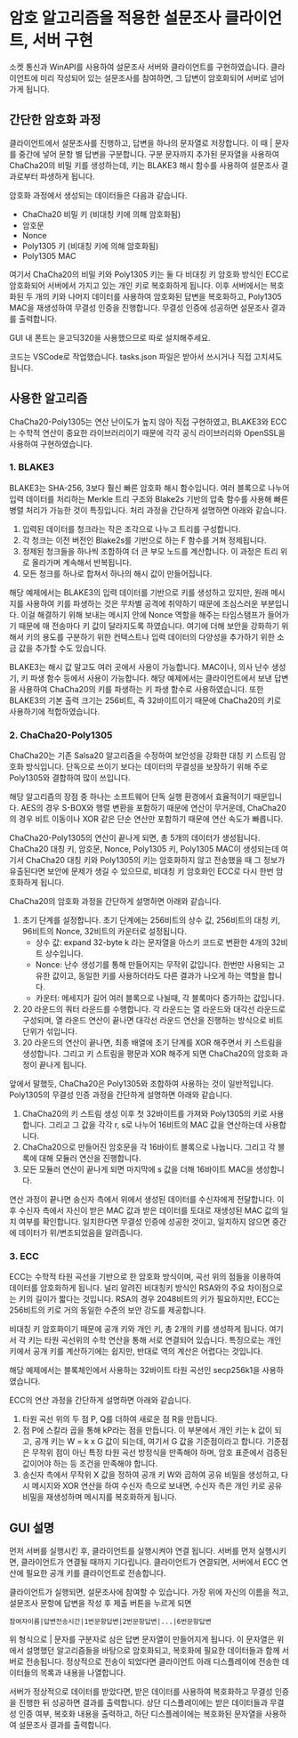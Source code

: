 # 암호 알고리즘을 적용한 설문조사 클라이언트, 서버 구현
소켓 통신과 WinAPI를 사용하여 설문조사 서버와 클라이언트를 구현하였습니다. 클라이언트에 미리 작성되어 있는 설문조사를 참여하면, 그 답변이 암호화되어 서버로 넘어가게 됩니다. 

## 간단한 암호화 과정
클라이언트에서 설문조사를 진행하고, 답변을 하나의 문자열로 저장합니다. 이 때 | 문자를 중간에 넣어 문항 별 답변을 구분합니다. 구분 문자까지 추가된 문자열을 사용하여 ChaCha20의 비밀 키를 생성하는데, 키는 BLAKE3 해시 함수를 사용하여 설문조사 결과로부터 파생하게 됩니다.

암호화 과정에서 생성되는 데이터들은 다음과 같습니다.

- ChaCha20 비밀 키 (비대칭 키에 의해 암호화됨)
- 암호문
- Nonce
- Poly1305 키  (비대칭 키에 의해 암호화됨)
- Poly1305 MAC

여기서 ChaCha20의 비밀 키와  Poly1305 키는 둘 다 비대칭 키 암호화 방식인 ECC로 암호화되어 서버에서 가지고 있는 개인 키로 복호화하게 됩니다. 이후 서버에서는 복호화된 두 개의 키와 나머지 데이터를 사용하여 암호화된 답변을 복호화하고, Poly1305 MAC을 재생성하여 무결성 인증을 진행합니다. 무결성 인증에 성공하면 설문조사 결과를 출력합니다.

GUI 내 폰트는 윤고딕320을 사용했으므로 따로 설치해주세요.

코드는 VSCode로 작업했습니다. tasks.json 파일은 받아서 쓰시거나 직접 고치셔도 됩니다. 

## 사용한 알고리즘
ChaCha20-Poly1305는 연산 난이도가 높지 않아 직접 구현하였고, BLAKE3와 ECC는 수학적 연산이 중요한 라이브러리이기 때문에 각각 공식 라이브러리와 OpenSSL을 사용하여 구현하였습니다. 
### 1. BLAKE3
BLAKE3는 SHA-256, 3보다 훨신 빠른 암호화 해시 함수입니다. 여러 블록으로 나누어 입력 데이터를 처리하는 Merkle 트리 구조와 Blake2s 기반의 압축 함수를 사용해 빠른병렬 처리가 가능한 것이 특징입니다. 
처리 과정을 간단하게 설명하면 아래와 같습니다.

1. 입력된 데이터를 청크라는 작은 조각으로 나누고 트리를 구성합니다.
2. 각 청크는 이전 버전인 Blake2s를 기반으로 하는 F 함수를 거쳐 정제됩니다.
3. 정제된 청크들을 하나씩 조합하여 더 큰 부모 노드를 계산합니다. 이 과정은 트리 위로 올라가며 계속해서 반복됩니다.
4. 모든 청크를 하나로 합쳐서 하나의 해시 값이 만들어집니다.

해당 예제에서는 BLAKE3의 입력 데이터를 기반으로 키를 생성하고 있지만, 원래 메시지를 사용하여 키를 파생하는 것은 무차별 공격에 취약하기 때문에 조심스러운 부분입니다. 이걸 해결하기 위해 보내는 메시지 안에 Nonce 역할을 해주는 타임스탬프가 들어가기 때문에 매 전송마다 키 값이 달라지도록 하였습니다. 여기에 더해 보안을 강화하기 위해서 키의 용도를 구분하기 위한 컨텍스트나 입력 데이터의 다양성을 추가하기 위한 소금 값을 추가할 수도 있습니다.

BLAKE3는 해시 값 말고도 여러 곳에서 사용이 가능합니다. MAC이나, 의사 난수 생성기, 키 파생 함수 등에서 사용이 가능합니다. 해당 예제에서는 클라이언트에서 보낸 답변을 사용하여 ChaCha20의 키를 파생하는 키 파생 함수로 사용하였습니다. 또한 BLAKE3의 기본 출력 크기는 256비트, 즉 32바이트이기 때문에 ChaCha20의 키로 사용하기에 적합하였습니다.

### 2. ChaCha20-Poly1305
ChaCha20는 기존 Salsa20 알고리즘을 수정하여 보안성을 강화한 대칭 키 스트림 암호화 방식입니다. 단독으로 쓰이기 보다는 데이터의 무결성을 보장하기 위해 주로 Poly1305와 결합하여 많이 쓰입니다. 

해당 알고리즘의 장점 중 하나는 소프트웨어 단독 실행 환경에서 효율적이기 때문입니다. AES의 경우 S-BOX와 행렬 변환을 포함하기 때문에 연산이 무거운데, ChaCha20의 경우 비트 이동이나 XOR 같은 단순 연산만 포함하기 때문에 연산 속도가 빠릅니다. 

ChaCha20-Poly1305의 연산이 끝나게 되면, 총 5개의 데이터가 생성됩니다. ChaCha20 대칭 키, 암호문, Nonce, Poly1305 키, Poly1305 MAC이 생성되는데 여기서 ChaCha20 대칭 키와 Poly1305의 키는 암호화하지 않고 전송했을 때 그 정보가 유출된다면 보안에 문제가 생길 수 있으므로, 비대칭 키 암호화인 ECC로 다시 한번 암호화하게 됩니다.

ChaCha20의 암호화 과정을 간단하게 설명하면 아래와 같습니다.
1. 초기 단계를 설정합니다. 초기 단계에는 256비트의 상수 값, 256비트의 대칭 키, 96비트의 Nonce, 32비트의 카운터로 설정됩니다.
	- 상수 값: expand 32-byte k 라는 문자열을 아스키 코드로 변환한 4개의 32비트 상수입니다. 
	- Nonce: 난수 생성기를 통해 만들어지는 무작위 값입니다. 한번만 사용되는 고유한 값이고, 동일한 키를 사용하더라도 다른 결과가 나오게 하는 역할을 합니다.
	- 카운터: 메세지가 길어 여러 블록으로 나뉠때, 각 블록마다 증가하는 값입니다. 
2. 20 라운드의 쿼터 라운드를 수행합니다. 각 라운드는 열 라운드와 대각선 라운드로 구성되며, 열 라운드 연산이 끝나면 대각선 라운드 연산을 진행하는 방식으로 비트 단위가 섞입니다.
3. 20 라운드의 연산이 끝나면, 최종 배열에 초기 단계를 XOR 해주면서 키 스트림을 생성합니다. 그리고 키 스트림을 평문과 XOR 해주게 되면 ChaCha20의 암호화 과정이 끝나게 됩니다.

앞에서 말했듯, ChaCha20은 Poly1305와 조합하여 사용하는 것이 일반적입니다. Poly1305의 무결성 인증 과정을 간단하게 설명하면 아래와 같습니다.

1. ChaCha20의 키 스트림 생성 이후 첫 32바이트를 가져와 Poly1305의 키로 사용합니다. 그리고 그 값을 각각 r, s로 나누어 16비트의 MAC 값을 연산하는데 사용합니다.
2. ChaCha20으로 만들어진 암호문을 각 16바이트 블록으로 나눕니다. 그리고 각 블록에 대해 모듈러 연산을 진행합니다. 
3. 모든 모듈러 연산이 끝나게 되면 마지막에 s 값을 더해 16바이트 MAC을 생성합니다.

연산 과정이 끝나면 송신자 측에서 위에서 생성된 데이터를 수신자에게 전달합니다. 이후 수신자 측에서 자신이 받은 MAC 값과 받은 데이터를 토대로 재생성된 MAC 값의 일치 여부를 확인합니다. 일치한다면 무결성 인증에 성공한 것이고, 일치하지 않으면 중간에 데이터가 위/변조되었음을 알려줍니다.
### 3. ECC
ECC는 수학적 타원 곡선을 기반으로 한 암호화 방식이며, 곡선 위의 점들을 이용하여 데이터를 암호화하게 됩니다. 널리 알려진 비대칭키 방식인 RSA와의 주요 차이점으로는 키의 길이가 짧다는 것입니다. RSA의 경우 2048비트의 키가 필요하지만, ECC는 256비트의 키로 거의 동일한 수준의 보안 강도를 제공합니다.

비대칭 키 암호화이기 때문에 공개 키와 개인 키, 총 2개의 키를 생성하게 됩니다. 여기서 각 키는 타원 곡선위의 수학 연산을 통해 서로 연결되어 있습니다. 특징으로는 개인 키에서 공개 키를 계산하기에는 쉽지만, 반대로 역의 계산은 어렵다는 것입니다.

해당 예제에서는 블록체인에서 사용하는 32바이트 타원 곡선인 secp256k1을 사용하였습니다. 

ECC의 연산 과정을 간단하게 설명하면 아래와 같습니다.
1. 타원 곡선 위의 두 점 P, Q를 더하여 새로운 점 R을 만듭니다.
2. 점 P에 스칼라 곱을 통해 kP라는 점을 만듭니다. 이 부분에서 개인 키는 k 값이 되고, 공개 키는 W = k x G 값이 되는데, 여기서 G 값을 기준점이라고 합니다. 기준점은 무작위 점이 아닌 특정 타원 곡선 방정식을 만족해야 하며, 암호 표준에서 검증된 값이어야 하는 등 조건을 만족해야 합니다.
3. 송신자 측에서 무작위 X 값을 정하여 공개 키 W와 곱하여 공유 비밀을 생성하고,  다시 메시지와 XOR 연산을 하여 수신자 측으로 보내면, 수신자 측은 개인 키로 공유 비밀을 재생성하며 메시지를 복호화하게 됩니다.
## GUI 설명
먼저 서버를 실행시킨 후, 클라이언트를 실행시켜야 연결 됩니다. 서버를 먼저 실행시키면, 클라이언트가 연결될 때까지 기다립니다. 클라이언트가 연결되면, 서버에서 ECC 연산에 필요한 공개 키를 클라이언트로 전송합니다. 

클라이언트가 실행되면, 설문조사에 참여할 수 있습니다. 가장 위에 자신의 이름을 적고, 설문조사 문항에 답변을 작성 후 제출 버튼을 누르게 되면 

```
참여자이름|답변전송시간|1번문항답변|2번문항답변|...|6번문항답변
```

위 형식으로 | 문자를 구분자로 삼은 답변 문자열이 만들어지게 됩니다. 이 문자열은 위에서 설명했던 알고리즘들을 바탕으로 암호화되고, 복호화에 필요한 데이터들과 함께 서버로 전송됩니다. 정상적으로 전송이 되었다면 클라이언트 아래 디스플레이에 전송한 데이터들의 목록과 내용을 나열합니다.

서버가 정상적으로 데이터를 받았다면, 받은 데이터를 사용하여 복호화하고 무결성 인증을 진행한 뒤 성공하면 결과를 출력합니다. 상단 디스플레이에는 받은 데이터들과 무결성 인증 여부, 복호화 내용을 출력하고, 하단 디스플레이에는 복호화된 문자열을 사용하여 설문조사 결과를 출력합니다.
